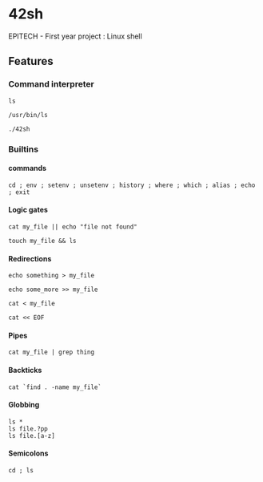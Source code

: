 # 42sh
EPITECH - First year project : Linux shell
## Features
### Command interpreter
```
ls

/usr/bin/ls

./42sh
```
### Builtins
#### commands
```
cd ; env ; setenv ; unsetenv ; history ; where ; which ; alias ; echo ; exit
```
#### Logic gates
``` 
cat my_file || echo "file not found"

touch my_file && ls
```
#### Redirections
```
echo something > my_file

echo some_more >> my_file

cat < my_file

cat << EOF
```
#### Pipes
```
cat my_file | grep thing
```
#### Backticks
```
cat `find . -name my_file`
```
#### Globbing
```
ls *
ls file.?pp
ls file.[a-z]
```
#### Semicolons
```
cd ; ls
```
